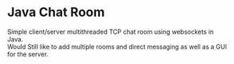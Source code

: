 # Java Chat Room  
Simple client/server multithreaded TCP chat room using websockets in Java.  
Would Still like to add multiple rooms and direct messaging as well as a GUI for the server.  
